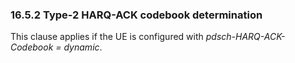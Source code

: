 ### 16.5.2 Type-2 HARQ-ACK codebook determination

This clause applies if the UE is configured with
*pdsch-HARQ-ACK-Codebook = dynamic*.